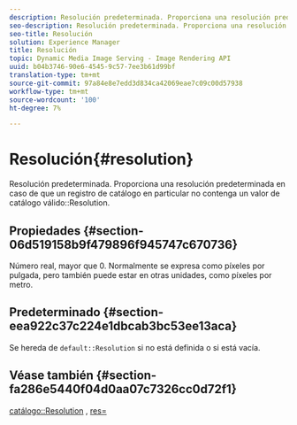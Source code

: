 ```yaml
---
description: Resolución predeterminada. Proporciona una resolución predeterminada en caso de que un registro de catálogo en particular no contenga un valor de resolución de catálogo válido.
seo-description: Resolución predeterminada. Proporciona una resolución predeterminada en caso de que un registro de catálogo en particular no contenga un valor de resolución de catálogo válido.
seo-title: Resolución
solution: Experience Manager
title: Resolución
topic: Dynamic Media Image Serving - Image Rendering API
uuid: b04b3746-90e6-4545-9c57-7ee3b61d99bf
translation-type: tm+mt
source-git-commit: 97a84e8e7edd3d834ca42069eae7c09c00d57938
workflow-type: tm+mt
source-wordcount: '100'
ht-degree: 7%

---
```



# Resolución{#resolution}

Resolución predeterminada. Proporciona una resolución predeterminada en caso de que un registro de catálogo en particular no contenga un valor de catálogo válido::Resolution.

## Propiedades {#section-06d519158b9f479896f945747c670736}

Número real, mayor que 0. Normalmente se expresa como píxeles por pulgada, pero también puede estar en otras unidades, como píxeles por metro.

## Predeterminado {#section-eea922c37c224e1dbcab3bc53ee13aca}

Se hereda de `default::Resolution` si no está definida o si está vacía.

## Véase también {#section-fa286e5440f04d0aa07c7326cc0d72f1}

[catálogo::Resolution](../../../../../ir-api/material-cat/image-rendering-api-ref/c-ir-material-catalog/c-ir-material-data-reference/r-ir-resolution-dataref.md#reference-6a2d64c2d72b438fade58a3391569da7) ,  [res=](../../../../../ir-api/http-protocol/image-rendering-api-ref/c-ir-http-protocol-ref/c-ir-http-protocol-command-reference/r-ir-res.md#reference-0ad9de8887144c83a6db97b4994f7c04)
